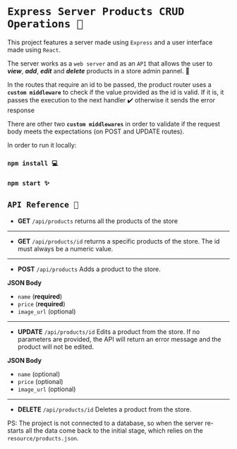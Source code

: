 # `Express Server Products CRUD Operations 🔧`

This project features a server made using `Express` and a user interface made using `React`.

The server works as a `web server` and as an `API` that allows the user to **_view_**, **_add_**, **_edit_** and **_delete_** products in a store admin pannel. 🛅

In the routes that require an id to be passed, the product router uses a **`custom middleware`** to check if the value provided as the id is valid. If it is, it passes the execution to the next handler ✔️ otherwise it sends the error response

There are other two **`custom middlewares`** in order to validate if the request body meets the expectations (on POST and UPDATE routes).

In order to run it locally: 

### `npm install 💻`

### `npm start ✨`

## `API Reference 📑` 

- **GET** `/api/products` returns all the products of the store

<hr>

- **GET** `/api/products/id` returns a specific products of the store. The id must always be a numeric value.

<hr>

- **POST** `/api/products` Adds a product to the store.

**JSON Body**
- `name` (**required**)
- `price` (**required**)
- `image_url` (optional)

<hr>

- **UPDATE** `/api/products/id` Edits a product from the store. If no parameters are provided, the API will return an error message and the product will not be edited.

**JSON Body**
- `name` (optional)
- `price` (optional)
- `image_url` (optional)

<hr>

- **DELETE** `/api/products/id` Deletes a product from the store.

PS: The project is not connected to a database, so when the server re-starts all the data come back to the initial stage, which relies on the `resource/products.json`.